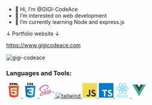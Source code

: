 - 👋 Hi, I’m @GIGI-CodeAce
- 👀 I’m interested on web development
- 🌱 I’m currently learning Node and express.js

↓ Portfolio website ↓

https://www.gigicodeace.com

<p><img align="center" src="https://github-readme-stats.vercel.app/api/top-langs?username=gigi-codeace&show_icons=true&title_color=ffffff&text_color=ffffff&bg_color=121111&locale=en&layout=compact" alt="gigi-codeace" /></p>
<h3>Languages and Tools:</h3>
<p>
    <a href="https://www.w3.org/html/" target="_blank" rel="noreferrer">
    <img src="https://raw.githubusercontent.com/devicons/devicon/master/icons/html5/html5-original-wordmark.svg" alt="html5" width="40" height="40" />
  </a>
  <a href="https://www.w3schools.com/css/" target="_blank" rel="noreferrer">
    <img src="https://raw.githubusercontent.com/devicons/devicon/master/icons/css3/css3-original-wordmark.svg" alt="css3" width="40" height="40" />
  </a>
    <a href="https://sass-lang.com" target="_blank" rel="noreferrer">
    <img src="https://raw.githubusercontent.com/devicons/devicon/master/icons/sass/sass-original.svg" alt="sass" width="40" height="40"/> 
  </a>
  <a href="https://tailwindcss.com/" target="_blank" rel="noreferrer">
    <img src="https://www.vectorlogo.zone/logos/tailwindcss/tailwindcss-icon.svg" alt="tailwind" width="40" height="40" />
  </a>
  <a href="https://developer.mozilla.org/en-US/docs/Web/JavaScript" target="_blank" rel="noreferrer">
    <img src="https://raw.githubusercontent.com/devicons/devicon/master/icons/javascript/javascript-original.svg" alt="javascript" width="40" height="40" />
  </a>
    <a href="https://www.typescriptlang.org/" target="_blank" rel="noreferrer">
    <img src="https://raw.githubusercontent.com/devicons/devicon/master/icons/typescript/typescript-original.svg" alt="typescript" width="40" height="40"/>
  </a>
  <a href="https://reactjs.org/" target="_blank" rel="noreferrer">
    <img src="https://raw.githubusercontent.com/devicons/devicon/master/icons/react/react-original-wordmark.svg" alt="react" width="40" height="40" />
  </a>
   <a href="https://vuejs.org/" target="_blank" rel="noreferrer">
     <img src="https://raw.githubusercontent.com/GIGIsOtherStuff/mainWebMedia/main/AppImages/Languages/Colored/vue.png" alt="vuejs" width="40" height="40"/>
   </a>
</p>
